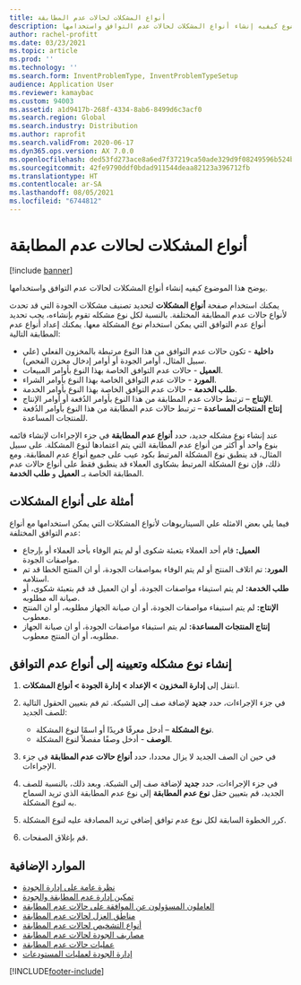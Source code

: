 ```yaml
---
title: أنواع المشكلات لحالات عدم المطابقة
description: يوضح هذا الموضوع كيفيه إنشاء أنواع المشكلات لحالات عدم التوافق واستخدامها.
author: rachel-profitt
ms.date: 03/23/2021
ms.topic: article
ms.prod: ''
ms.technology: ''
ms.search.form: InventProblemType, InventProblemTypeSetup
audience: Application User
ms.reviewer: kamaybac
ms.custom: 94003
ms.assetid: a1d9417b-268f-4334-8ab6-8499d6c3acf0
ms.search.region: Global
ms.search.industry: Distribution
ms.author: raprofit
ms.search.validFrom: 2020-06-17
ms.dyn365.ops.version: AX 7.0.0
ms.openlocfilehash: ded53fd273ace8a6ed7f37219ca50ade329d9f08249596b524b1e3673d6ad547
ms.sourcegitcommit: 42fe9790ddf0bdad911544deaa82123a396712fb
ms.translationtype: HT
ms.contentlocale: ar-SA
ms.lasthandoff: 08/05/2021
ms.locfileid: "6744812"
---
```

# <a name="problem-types-for-nonconformances"></a>أنواع المشكلات لحالات عدم المطابقة

[!include [banner](../includes/banner.md)]

يوضح هذا الموضوع كيفيه إنشاء أنواع المشكلات لحالات عدم التوافق واستخدامها.

يمكنك استخدام صفحة **أنواع المشكلات** لتحديد تصنيف مشكلات الجودة التي قد تحدث لأنواع حالات عدم المطابقة المختلفة. بالنسبة لكل نوع مشكله تقوم بإنشاءه، يجب تحديد أنواع عدم التوافق التي يمكن استخدام نوع المشكلة معها. يمكنك إعداد أنواع عدم المطابقة التالية:

- **داخلية** - تكون حالات عدم التوافق من هذا النوع مرتبطة بالمخزون الفعلي (علي سبيل المثال، أوامر الجودة أو أوامر إدخال مخزن الفحص).
- **العميل** - حالات عدم التوافق الخاصة بهذا النوع بأوامر المبيعات.
- **المورد** - حالات عدم التوافق الخاصة بهذا النوع بأوامر الشراء.
- **طلب الخدمة** - حالات عدم التوافق الخاصة بهذا النوع بأوامر الخدمة.
- **الإنتاج** – ترتبط حالات عدم المطابقة من هذا النوع بأوامر الدُفعة أو أوامر الإنتاج.
- **إنتاج المنتجات المساعدة** – ترتبط حالات عدم المطابقة من هذا النوع بأوامر الدُفعة للمنتجات المساعدة.

عند إنشاء نوع مشكله جديد، حدد **أنواع عدم المطابقة** في جزء الإجراءات لإنشاء قائمه بنوع واحد أو أكثر من أنواع عدم المطابقة التي يتم اعتمادها لنوع المشكلة. على سبيل المثال، قد ينطبق نوع المشكلة المرتبط بكود عيب على جميع أنواع عدم المطابقة. ومع ذلك، فإن نوع المشكلة المرتبط بشكاوى العملاء قد ينطبق فقط على أنواع حالات عدم المطابقة الخاصة بـ **العميل** و **طلب الخدمة**.

## <a name="examples-of-problem-types"></a>أمثلة على أنواع المشكلات

فيما يلي بعض الامثله علي السيناريوهات لأنواع المشكلات التي يمكن استخدامها مع أنواع عدم التوافق المختلفة:

- **العميل:** قام أحد العملاء بتعبئة شكوى أو لم يتم الوفاء بأحد العملاء أو بإرجاع مواصفات الجودة.
- **المورد**: تم اتلاف المنتج أو لم يتم الوفاء بمواصفات الجودة، أو ان المنتج الخطا قد تم استلامه.
- **طلب الخدمة:** لم يتم استيفاء مواصفات الجودة، أو ان العميل قد قم بتعبئة شكوى، أو صيانة اله مطلوبه.
- **الإنتاج:** لم يتم استيفاء مواصفات الجودة، أو ان صيانة الجهاز مطلوبه، أو ان المنتج معطوب.
- **إنتاج المنتجات المساعدة:** لم يتم استيفاء مواصفات الجودة، أو ان صيانة الجهاز مطلوبه، أو ان المنتج معطوب.

## <a name="create-a-problem-type-and-assign-it-to-nonconformance-types"></a>إنشاء نوع مشكله وتعيينه إلى أنواع عدم التوافق

1. انتقل إلى **إدارة المخزون \> الإعداد \> إدارة الجودة \> أنواع المشكلات**.
1. في جزء الإجراءات، حدد **جديد** لإضافة صف إلى الشبكة. ثم قم بتعيين الحقول التالية للصف الجديد:

    - **نوع المشكلة** – أدخل معرفًا فريدًا أو اسمًا لنوع المشكلة.
    - **الوصف** - أدخل وصفًا مفصلاً لنوع المشكلة.

1. في حين ان الصف الجديد لا يزال محددا، حدد **أنواع حالات عدم المطابقة** في جزء الإجراءات.
1. في جزء الإجراءات، حدد **جديد** لإضافة صف إلى الشبكة. وبعد ذلك، بالنسبة للصف الجديد، قم بتعيين حقل **نوع عدم المطابقة** إلى نوع عدم المطابقة الذي تريد السماح به لنوع المشكلة.
1. كرر الخطوة السابقة لكل نوع عدم توافق إضافي تريد المصادقة عليه لنوع المشكلة.
1. قم بإغلاق الصفحات.

## <a name="additional-resources"></a>الموارد الإضافية

- [نظرة عامة على إدارة الجودة](quality-management-processes.md)
- [تمكين إدارة عدم المطابقة والجودة](enable-quality-management.md)
- [العاملون المسؤولون عن الموافقة على حالات عدم المطابقة](quality-responsible-workers.md)
- [مناطق العزل لحالات عدم المطابقة](quality-quarantine-zones.md)
- [أنواع التشخيص لحالات عدم المطابقة](quality-diagnostic-types.md)
- [مصاريف الجودة لحالات عدم المطابقة](quality-charges.md)
- [عمليات حالات عدم المطابقة](quality-operations.md)
- [إدارة الجودة لعمليات المستودعات](quality-management-for-warehouses-processes.md)

[!INCLUDE[footer-include](../../includes/footer-banner.md)]

